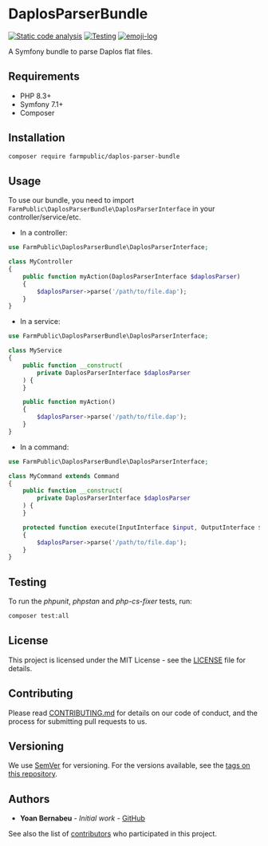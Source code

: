 # DaplosParserBundle

[![Static code analysis](https://github.com/FarmPublic/DaplosParserBundle/actions/workflows/code_analysis.yml/badge.svg)](https://github.com/FarmPublic/DaplosParserBundle/actions/workflows/code_analysis.yml) [![Testing](https://github.com/FarmPublic/DaplosParserBundle/actions/workflows/testing.yml/badge.svg)](https://github.com/FarmPublic/DaplosParserBundle/actions/workflows/testing.yml) [![emoji-log](https://cdn.rawgit.com/ahmadawais/stuff/ca97874/emoji-log/flat.svg)](https://github.com/ahmadawais/Emoji-Log/)

A Symfony bundle to parse Daplos flat files.

## Requirements

* PHP 8.3+
* Symfony 7.1+
* Composer

## Installation

```bash
composer require farmpublic/daplos-parser-bundle
```

## Usage

To use our bundle, you need to import `FarmPublic\DaplosParserBundle\DaplosParserInterface` in your controller/service/etc.

- In a controller:

```php
use FarmPublic\DaplosParserBundle\DaplosParserInterface;

class MyController
{
    public function myAction(DaplosParserInterface $daplosParser)
    {
        $daplosParser->parse('/path/to/file.dap');
    }
}
```

- In a service:

```php
use FarmPublic\DaplosParserBundle\DaplosParserInterface;

class MyService
{
    public function __construct(
        private DaplosParserInterface $daplosParser
    ) {
    }

    public function myAction()
    {
        $daplosParser->parse('/path/to/file.dap');
    }
}
```

- In a command:

```php
use FarmPublic\DaplosParserBundle\DaplosParserInterface;

class MyCommand extends Command
{
    public function __construct(
        private DaplosParserInterface $daplosParser
    ) {
    }

    protected function execute(InputInterface $input, OutputInterface $output): int
    {
        $daplosParser->parse('/path/to/file.dap');
    }
}
```

## Testing

To run the *phpunit*, *phpstan* and *php-cs-fixer* tests, run:

```bash
composer test:all
```

## License

This project is licensed under the MIT License - see the [LICENSE](LICENSE) file for details.

## Contributing

Please read [CONTRIBUTING.md](CONTRIBUTING.md) for details on our code of conduct, and the process for submitting pull requests to us.

## Versioning

We use [SemVer](http://semver.org/) for versioning. For the versions available, see the [tags on this repository](https://github.com/farmpublic/daplos-parser-bundle/tags).

## Authors

* **Yoan Bernabeu** - *Initial work* - [GitHub](https://github.com/yoanbernabeu)

See also the list of [contributors](https://github.com/farmpublic/daplos-parser-bundle/contributors) who participated in this project.